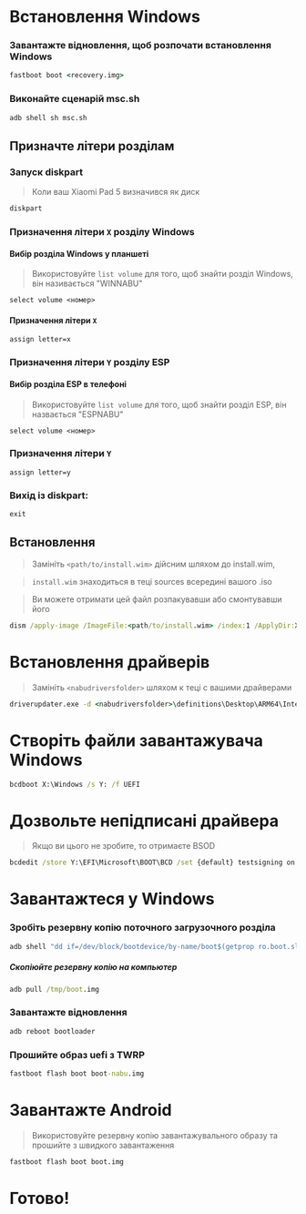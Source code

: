 # Встановлення Windows

### Завантажте відновлення, щоб розпочати встановлення Windows

```cmd
fastboot boot <recovery.img>
```

### Виконайте сценарій msc.sh

```cmd
adb shell sh msc.sh
```

## Призначте літери розділам

### Запуск diskpart

> Коли ваш Xiaomi Pad 5 визначився як диск

```cmd
diskpart
```

### Призначення літери `X` розділу Windows

#### Вибір розділа Windows у планшеті
> Використовуйте `list volume` для того, щоб знайти розділ Windows, він називається "WINNABU"

```diskpart
select volume <номер>
```

#### Призначення літери `X`
```diskpart
assign letter=x
```

### Призначення літери `Y` розділу ESP

#### Вибір розділа ESP в телефоні
> Використовуйте `list volume` для того, щоб знайти розділ ESP, він назвається "ESPNABU"

```diskpart
select volume <номер>
```

### Призначення літери `Y`

```diskpart
assign letter=y
```

### Вихід із diskpart:
```diskpart
exit
```


## Встановлення

> Замініть `<path/to/install.wim>` дійсним шляхом до install.wim,

> `install.wim` знаходиться в теці sources всередині вашого .iso

> Ви можете отримати цей файл розпакувавши або смонтувавши його

```cmd
dism /apply-image /ImageFile:<path/to/install.wim> /index:1 /ApplyDir:X:\
```

# Встановлення драйверів

> Замініть `<nabudriversfolder>` шляхом к теці с вашими драйверами

```cmd
driverupdater.exe -d <nabudriversfolder>\definitions\Desktop\ARM64\Internal\nabu.txt -r <nabudriversfolder> -p X:
```

# Створіть файли завантажувача Windows

```cmd
bcdboot X:\Windows /s Y: /f UEFI
```

# Дозвольте непідписані драйвера

> Якщо ви цього не зробите, то отримаєте BSOD

```cmd
bcdedit /store Y:\EFI\Microsoft\BOOT\BCD /set {default} testsigning on
```

# Завантажтеся у Windows

### Зробіть резервну копію поточного загрузочного розділа

```cmd
adb shell "dd if=/dev/block/bootdevice/by-name/boot$(getprop ro.boot.slot_suffix) of=/tmp/boot.img"
```

##### Скопіюйте резервну копію на компьютер

```cmd
adb pull /tmp/boot.img
```

### Завантажте відновлення

```cmd
adb reboot bootloader
```

### Прошийте образ uefi з TWRP

```cmd
fastboot flash boot boot-nabu.img
```

# Завантажте Android
> Використовуйте резервну копію завантажувального образу та прошийте з швидкого завантаження

```cmd
fastboot flash boot boot.img
```

# Готово!
